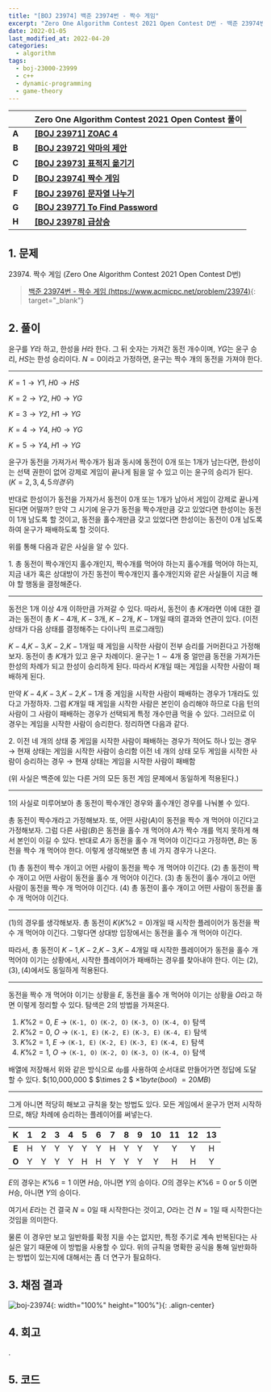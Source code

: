 ```yaml
---
title: "[BOJ 23974] 백준 23974번 - 짝수 게임"
excerpt: "Zero One Algorithm Contest 2021 Open Contest D번 - 백준 23974번 짝수 게임 풀이"
date: 2022-01-05
last_modified_at: 2022-04-20
categories:
  - algorithm
tags:
  - boj-23000-23999
  - c++
  - dynamic-programming
  - game-theory
---
```


|||Zero One Algorithm Contest 2021 Open Contest 풀이|
|:---:|:---:|:---|
|**A**||**[[BOJ 23971] ZOAC 4](https://burningfalls.github.io/algorithm/boj-23971/)**|
|**B**||**[[BOJ 23972] 악마의 제안](https://burningfalls.github.io/algorithm/boj-23972/)**|
|**C**||**[[BOJ 23973] 표적지 옮기기](https://burningfalls.github.io/algorithm/boj-23973/)**|
|**D**||**[[BOJ 23974] 짝수 게임](https://burningfalls.github.io/algorithm/boj-23974/)**|
|**F**||**[[BOJ 23976] 문자열 나누기](https://burningfalls.github.io/algorithm/boj-23976/)**|
|**G**||**[[BOJ 23977] To Find Password](https://burningfalls.github.io/algorithm/boj-23977/)**|
|**H**||**[[BOJ 23978] 급상승](https://burningfalls.github.io/algorithm/boj-23978/)**|

## 1. 문제
$23974$. 짝수 게임 (Zero One Algorithm Contest 2021 Open Contest D번)

> [백준 23974번 - 짝수 게임 (https://www.acmicpc.net/problem/23974)](https://www.acmicpc.net/problem/23974){: target="_blank"}

## 2. 풀이

윤구를 $Y$라 하고, 한성을 $H$라 한다. 그 뒤 숫자는 가져간 동전 개수이며, $YG$는 윤구 승리, $HS$는 한성 승리이다. $N=0$이라고 가정하면, 윤구는 짝수 개의 동전을 가져야 한다.

---

$K=1 \rightarrow Y1,\;H0 \rightarrow HS$

$K=2 \rightarrow Y2,\;H0 \rightarrow YG$

$K=3 \rightarrow Y2,\;H1 \rightarrow YG$

$K=4 \rightarrow Y4,\;H0 \rightarrow YG$ 

$K=5 \rightarrow Y4,\;H1 \rightarrow YG$

윤구가 동전을 가져가서 짝수개가 됨과 동시에 동전이 $0$개 또는 $1$개가 남는다면, 한성이는 선택 권한이 없어 강제로 게임이 끝나게 됨을 알 수 있고 이는 윤구의 승리가 된다. $(K=2,3,4,5의 경우)$ 

반대로 한성이가 동전을 가져가서 동전이 $0$개 또는 $1$개가 남아서 게임이 강제로 끝나게 된다면 어떨까? 만약 그 시기에 윤구가 동전을 짝수개만큼 갖고 있었다면 한성이는 동전이 $1$개 남도록 할 것이고, 동전을 홀수개만큼 갖고 있었다면 한성이는 동전이 $0$개 남도록 하여 윤구가 패배하도록 할 것이다. 

위를 통해 다음과 같은 사실을 알 수 있다.

$1.$ 총 동전이 짝수개인지 홀수개인지, 짝수개를 먹어야 하는지 홀수개를 먹어야 하는지, 지금 내가 혹은 상대방이 가진 동전이 짝수개인지 홀수개인지와 같은 사실들이 지금 해야 할 행동을 결정해준다.

---

동전은 $1$개 이상 $4$개 이하만큼 가져갈 수 있다. 따라서, 동전이 총 $K$개라면 이에 대한 결과는 동전이 총 $K-4$개, $K-3$개, $K-2$개, $K-1$개일 때의 결과와 연관이 있다. (이전 상태가 다음 상태를 결정해주는 다이나믹 프로그래밍) 

$K-4$,$K-3$,$K-2$,$K-1$개일 때 게임을 시작한 사람이 전부 승리를 거머쥔다고 가정해보자. 동전이 총 $K$개가 있고 윤구 차례이다. 윤구는 $1\sim 4$개 중 얼만큼 동전을 가져가든 한성의 차례가 되고 한성이 승리하게 된다. 따라서 $K$개일 때는 게임을 시작한 사람이 패배하게 된다. 

만약 $K-4$,$K-3$,$K-2$,$K-1$개 중 게임을 시작한 사람이 패배하는 경우가 $1$개라도 있다고 가정하자. 그럼 $K$개일 때 게임을 시작한 사람은 본인이 승리해야 하므로 다음 턴의 사람이 그 사람이 패배하는 경우가 선택되게 특정 개수만큼 먹을 수 있다. 그러므로 이 경우는 게임을 시작한 사람이 승리한다. 정리하면 다음과 같다.

$2.$ 이전 네 개의 상태 중 게임을 시작한 사람이 패배하는 경우가 적어도 하나 있는 경우 $\rightarrow$ 현재 상태는 게임을 시작한 사람이 승리함
이전 네 개의 상태 모두 게임을 시작한 사람이 승리하는 경우 $\rightarrow$ 현재 상태는 게임을 시작한 사람이 패배함

(위 사실은 백준에 있는 다른 거의 모든 동전 게임 문제에서 동일하게 적용된다.)

---

$1$의 사실로 미루어보아 총 동전이 짝수개인 경우와 홀수개인 경우를 나눠볼 수 있다. 

총 동전이 짝수개라고 가정해보자. 또, 어떤 사람($A$)이 동전을 짝수 개 먹어야 이긴다고 가정해보자. 그럼 다른 사람($B$)은 동전을 홀수 개 먹어야 $A$가 짝수 개를 먹지 못하게 해서 본인이 이길 수 있다. 반대로 $A$가 동전을 홀수 개 먹어야 이긴다고 가정하면, $B$는 동전을 짝수 개 먹어야 한다. 이렇게 생각해보면 총 네 가지 경우가 나온다.

$(1)$ 총 동전이 짝수 개이고 어떤 사람이 동전을 짝수 개 먹어야 이긴다.
$(2)$ 총 동전이 짝수 개이고 어떤 사람이 동전을 홀수 개 먹어야 이긴다.
$(3)$ 총 동전이 홀수 개이고 어떤 사람이 동전을 짝수 개 먹어야 이긴다.
$(4)$ 총 동전이 홀수 개이고 어떤 사람이 동전을 홀수 개 먹어야 이긴다.

---

$(1)$의 경우를 생각해보자. 총 동전이 $K(K\%2=0)$개일 때 시작한 플레이어가 동전을 짝수 개 먹어야 이긴다. 그렇다면 상대방 입장에서는 동전을 홀수 개 먹어야 이긴다. 

따라서, 총 동전이 $K-1$,$K-2$,$K-3$,$K-4$개일 때 시작한 플레이어가 동전을 홀수 개 먹어야 이기는 상황에서, 시작한 플레이어가 패배하는 경우를 찾아내야 한다. 이는 $(2),(3),(4)$에서도 동일하게 적용된다. 

---

동전을 짝수 개 먹어야 이기는 상황을 $E$, 동전을 홀수 개 먹어야 이기는 상황을 $O$라고 하면 이렇게 정리할 수 있다. 탐색은 $2$의 방법을 가져온다.

1. $K\%2=0$, $E$ $\rightarrow$ `(K-1, O)` `(K-2, O)` `(K-3, O)` `(K-4, O)` 탐색
2. $K\%2=0$, $O$ $\rightarrow$ `(K-1, E)` `(K-2, E)` `(K-3, E)` `(K-4, E)` 탐색
3. $K\%2=1$, $E$ $\rightarrow$ `(K-1, E)` `(K-2, E)` `(K-3, E)` `(K-4, E)` 탐색
4. $K\%2=1$, $O$ $\rightarrow$ `(K-1, O)` `(K-2, O)` `(K-3, O)` `(K-4, O)` 탐색

배열에 저장해서 위와 같은 방식으로 `dp`를 사용하여 순서대로 만들어가면 정답에 도달할 수 있다. $(10,000,000 $ $\times 2 $ $\times 1byte(bool)$ $=20MB)$ 

---

그게 아니면 적당히 해보고 규칙을 찾는 방법도 있다. 모든 게임에서 윤구가 먼저 시작하므로, 해당 차례에 승리하는 플레이어를 써넣는다.

|K|1|2|3|4|5|6|7|8|9|10|11|12|13|
|:---:|:---:|:---:|:---:|:---:|:---:|:---:|:---:|:---:|:---:|:---:|:---:|:---:|:---:|
|**E**|H|Y|Y|Y|Y|Y|H|Y|Y|Y|Y|Y|H|
|**O**|Y|Y|Y|Y|H|H|Y|Y|Y|Y|H|H|Y|

$E$의 경우는 $K\%6=1$ 이면 $H$승, 아니면 $Y$의 승이다. $O$의 경우는 $K\%6=0$ or $5$ 이면 $H$승, 아니면 $Y$의 승이다.

여기서 $E$라는 건 결국 $N=0$일 때 시작한다는 것이고, $O$라는 건 $N=1$일 때 시작한다는 것임을 의미한다.
 
물론 이 경우만 보고 일반화를 확정 지을 수는 없지만, 특정 주기로 계속 반복된다는 사실은 알기 때문에 이 방법을 사용할 수 있다. 위의 규칙을 명확한 공식을 통해 일반화하는 방법이 있는지에 대해서는 좀 더 연구가 필요하다.

## 3. 채점 결과

![boj-23974](https://user-images.githubusercontent.com/30232837/160998033-7bb58b62-7c5d-43df-8b27-05ec94bc62b8.png "boj-23974"){: width="100%" height="100%"}{: .align-center}

## 4. 회고

.

## 5. 코드

<script src="https://gist.github.com/BurningFalls/2dd6f51f6f9461d88994af9c96fda0aa.js"></script>